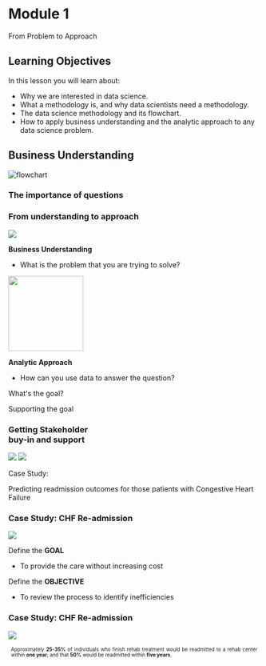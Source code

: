# Module 1
From Problem to Approach


## Learning Objectives
In this lesson you will learn about:
- Why we are interested in data science.
- What a methodology is, and why data scientists need a methodology.
- The data science methodology and its flowchart. 
- How to apply business understanding and the analytic approach to any data science problem.


## Business Understanding
<!-- .slide: data-background="rgb(255,255,255)" -->
![flowchart](../figures/ds_methodology.png)


### The importance of questions
<!-- .slide: data-background-image="../figures/questions.png" -->


### From understanding to approach
<!-- .slide: data-background="white" -->
<div class="container">
<div class="col col-center" style="flex: 1.5;">
<img src='../figures/ds_methodology.png' />

</div>
<div class="col">

**Business Understanding**

- What is the problem that you are trying to solve?

<img src='../figures/biz_growth.png' width='150'/>

**Analytic Approach**

- How can you use data to answer the question?
</div>
</div>


What's the goal? <!-- .element: class="textontop" -->
<!-- .slide: data-background-image="../figures/youneed.gif" -->


Supporting the goal
<!-- .element class=" textontop" -->
<!-- .slide: data-background-image="../figures/traffic.gif" -->


### Getting Stakeholder <br> **buy-in** and **support**

<img src="../figures/stakeholder.svg" style="max-width: 45%;" />
<img src="../figures/whh.jpeg" style="max-width: 45%;" />


Case Study:
<!-- .element class=" textontop" -->
Predicting readmission outcomes for those patients with Congestive Heart Failure
<!-- .element style="color: var(--bg-color); text-shadow: 2px 2px var(--main-color);" -->
<!-- .slide: data-background-image="../figures/simpson_hosp.gif" -->


### Case Study: CHF Re-admission
<div class="container">
<div class="col">
<img src="../figures/bart_hosp.gif" style="max-width: 80%;"/>	
</div>
<div class="col">

Define the **GOAL**	
- To provide the care without increasing cost

Define the **OBJECTIVE**
- To review the process to identify inefficiencies
</div>
</div>


### Case Study: CHF Re-admission
<div class="container">
<div class="col">
<img src="../figures/bart_hosp.gif" style="max-width: 80%;"/>	
</div>
<div class="col" style="font-size: 70%; text-align: justify; background-color: var(--second-color); color: var(--bg-color); padding: 1ex;">

Approximately **25-35%** of individuals
who finish rehab treatment would be readmitted to a rehab center within **one year**; and that **50%** would be readmitted within **five years**.
</div>
</div>
